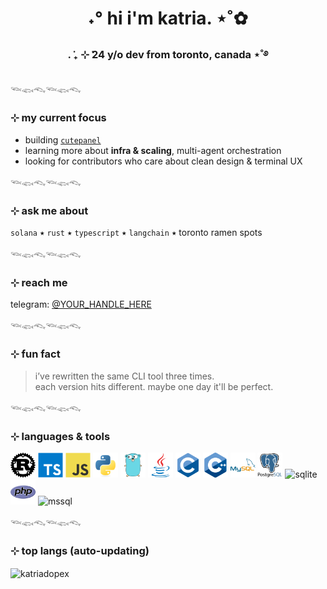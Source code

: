<h1 align="center">˖° hi i'm katria. ⋆˚✿ </h1>
<h3 align="center">. ݁₊ ⊹ ݁24 y/o dev from toronto, canada ⋆˚࿔ </h3>

𓆝𓆟𓆞𓆝𓆟𓆞

### ⊹ my current focus
- building [`cutepanel`](https://github.com/KatriaDopex/Cute-Panel)
- learning more about **infra & scaling**, multi-agent orchestration
- looking for contributors who care about clean design & terminal UX

 𓆝𓆟𓆞𓆝𓆟𓆞

### ⊹ ask me about
`solana` ⭑ `rust` ⭑ `typescript` ⭑ `langchain` ⭑ toronto ramen spots

 𓆝𓆟𓆞𓆝𓆟𓆞

### ⊹ reach me
telegram: [@YOUR_HANDLE_HERE](https://t.me/YOUR_HANDLE_HERE)

  𓆝𓆟𓆞𓆝𓆟𓆞

### ⊹ fun fact
> i’ve rewritten the same CLI tool three times.  
> each version hits different. maybe one day it'll be perfect.

  𓆝𓆟𓆞𓆝𓆟𓆞

### ⊹ languages & tools
<p align="left">
  <img src="https://raw.githubusercontent.com/devicons/devicon/master/icons/rust/rust-plain.svg" alt="rust" width="40" height="40"/>
  <img src="https://raw.githubusercontent.com/devicons/devicon/master/icons/typescript/typescript-original.svg" alt="typescript" width="40" height="40"/>
  <img src="https://raw.githubusercontent.com/devicons/devicon/master/icons/javascript/javascript-original.svg" alt="javascript" width="40" height="40"/>
  <img src="https://raw.githubusercontent.com/devicons/devicon/master/icons/python/python-original.svg" alt="python" width="40" height="40"/>
  <img src="https://raw.githubusercontent.com/devicons/devicon/master/icons/go/go-original.svg" alt="go" width="40" height="40"/>
  <img src="https://raw.githubusercontent.com/devicons/devicon/master/icons/java/java-original.svg" alt="java" width="40" height="40"/>
  <img src="https://raw.githubusercontent.com/devicons/devicon/master/icons/c/c-original.svg" alt="c" width="40" height="40"/>
  <img src="https://raw.githubusercontent.com/devicons/devicon/master/icons/cplusplus/cplusplus-original.svg" alt="cplusplus" width="40" height="40"/>
  <img src="https://raw.githubusercontent.com/devicons/devicon/master/icons/mysql/mysql-original-wordmark.svg" alt="mysql" width="40" height="40"/>
  <img src="https://raw.githubusercontent.com/devicons/devicon/master/icons/postgresql/postgresql-original-wordmark.svg" alt="postgresql" width="40" height="40"/>
  <img src="https://www.vectorlogo.zone/logos/sqlite/sqlite-icon.svg" alt="sqlite" width="40" height="40"/>
  <img src="https://raw.githubusercontent.com/devicons/devicon/master/icons/php/php-original.svg" alt="php" width="40" height="40"/>
  <img src="https://www.svgrepo.com/show/303229/microsoft-sql-server-logo.svg" alt="mssql" width="40" height="40"/>
</p>

  𓆝𓆟𓆞𓆝𓆟𓆞

### ⊹ top langs (auto-updating)
<p>
  <img align="center" src="https://github-readme-stats.vercel.app/api/top-langs?username=katriadopex&show_icons=true&locale=en&layout=compact" alt="katriadopex" />
</p>
